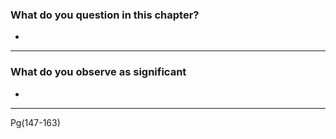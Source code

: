 

### What do you question in this chapter? 
- 

---

### What do you observe as significant
- 

---
Pg(147-163)
